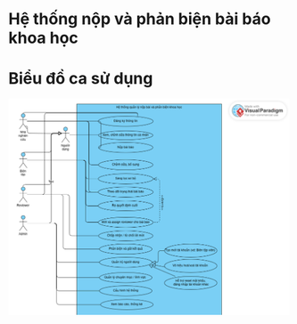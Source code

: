 Hệ thống nộp và phản biện bài báo khoa học
===========================================

# Biểu đồ ca sử dụng 

![usecase.png](doc_assets/usecase.png)

